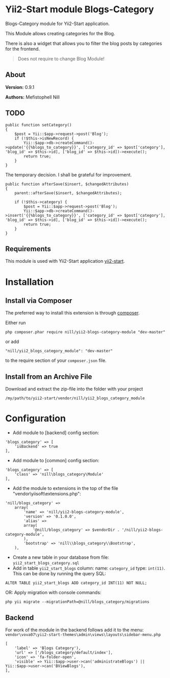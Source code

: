 Yii2-Start module Blogs-Category
========================
Blogs-Category module for Yii2-Start application.

This Module allows creating categories for the Blog.

There is also a widget that allows you to filter the blog posts by categories for the frontend. 

> Does not require to change Blog Module!

About
-----
**Version:** 0.9.1

**Authors:** Mefistophell Nill

TODO
----

```
public function setCategory()
{
    $post = Yii::$app->request->post('Blog');
    if (!$this->isNewRecord) {
        Yii::$app->db->createCommand()->update('{{%blogs_to_category}}', ['category_id' => $post['category'], 'blog_id' => $this->id], ['blog_id' => $this->id])->execute();
        return true;
    } 
}
```

The temporary decision. I shall be grateful for improvement.

```
public function afterSave($insert, $changedAttributes)
{
    parent::afterSave($insert, $changedAttributes);

    if (!$this->category) {
        $post = Yii::$app->request->post('Blog');
        Yii::$app->db->createCommand()->insert('{{%blogs_to_category}}', ['category_id' => $post['category'], 'blog_id' => $this->id], ['blog_id' => $this->id])->execute();
        return true;
    }
}
```

Requirements
------------

This module is used with Yii2-Start application
[yii2-start](https://github.com/vova07/yii2-start).


Installation
=============

Install via Composer
--------------------

The preferred way to install this extension is through [composer](http://getcomposer.org/download/).

Either run

```
php composer.phar require nill/yii2-blogs-category-module "dev-master"
```

or add

```
"nill/yii2_blogs_category_module": "dev-master"
```

to the require section of your `composer.json` file.

Install from an Archive File
----------------------------

Download and extract the zip-file into the folder with your project


```
/my/path/to/yii2-start/vendor/nill/yii2_blogs_category_module
```

Configuration
=============

- Add module to [backend] config section:

```
'blogs_category' => [
    'isBackend' => true
],
```

- Add module to [common] config section:

```
'blogs_category' => [
    'class' => 'nill\blogs_category\Module'
],
```

- Add the module to extensions in the top of the file "vendor\yiisoft\extensions.php":

```
'nill/blogs_category' =>
    array(
        'name' => 'nill/yii2-blogs-category-module',
        'version' => '0.1.0.0',
        'alias' =>
        array(
            '@nill/blogs_category' => $vendorDir . '/nill/yii2-blogs-category-module',
        ),
        'bootstrap' => 'nill\\blogs_category\\Bootstrap',
    ),
```

- Create a new table in your database from file: `yii2_start_blogs_category.sql`
- Add in table `yii2_start_blogs` column: name: `category_id`	type: `int(11)`. This can be done by running the query SQL: 
```
ALTER TABLE yii2_start_blogs ADD category_id INT(11) NOT NULL; 
```

OR: Apply migration with console commands:

`php yii migrate --migrationPath=@nill/blogs_category/migrations`


Backend
----------------------------
For work of the module in the backend follows add it to the menu:
`vendor\vova07\yii2-start-themes\admin\views\layouts\sidebar-menu.php`

```
[
    'label' => 'Blogs Category'),
    'url' => ['/blogs_category/default/index'],
    'icon' => 'fa-folder-open',
    'visible' => Yii::$app->user->can('administrateBlogs') || Yii::$app->user->can('BViewBlogs'),
],
```
